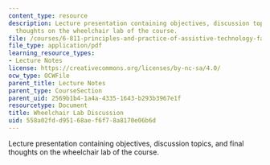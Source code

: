 ```yaml
---
content_type: resource
description: Lecture presentation containing objectives, discussion topics, and final
  thoughts on the wheelchair lab of the course.
file: /courses/6-811-principles-and-practice-of-assistive-technology-fall-2014/558a02fdd95168aef6f78a8170e06b6d_MIT6_811F14_Wheelchair.pdf
file_type: application/pdf
learning_resource_types:
- Lecture Notes
license: https://creativecommons.org/licenses/by-nc-sa/4.0/
ocw_type: OCWFile
parent_title: Lecture Notes
parent_type: CourseSection
parent_uid: 2569b1b4-1a4a-4335-1643-b293b3967e1f
resourcetype: Document
title: Wheelchair Lab Discussion
uid: 558a02fd-d951-68ae-f6f7-8a8170e06b6d
---
```

Lecture presentation containing objectives, discussion topics, and final thoughts on the wheelchair lab of the course.